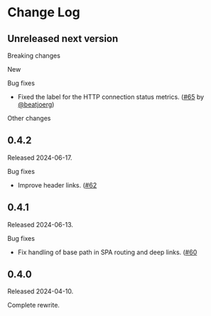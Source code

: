 # Change Log

## Unreleased next version

Breaking changes

New

Bug fixes

* Fixed the label for the HTTP connection status metrics. ([#65] by
  [@beatjoerg])

Other changes

[#65]: https://github.com/NLnetLabs/routinator-ui/pull/65
[@beatjoerg]: https://github.com/beatjoerg



## 0.4.2

Released 2024-06-17.

Bug fixes

* Improve header links. ([#62]

[#62]: https://github.com/NLnetLabs/routinator-ui/pull/62


## 0.4.1

Released 2024-06-13.

Bug fixes

* Fix handling of base path in SPA routing and deep links. ([#60]

[#60]: https://github.com/NLnetLabs/routinator-ui/pull/60


## 0.4.0

Released 2024-04-10.

Complete rewrite.

